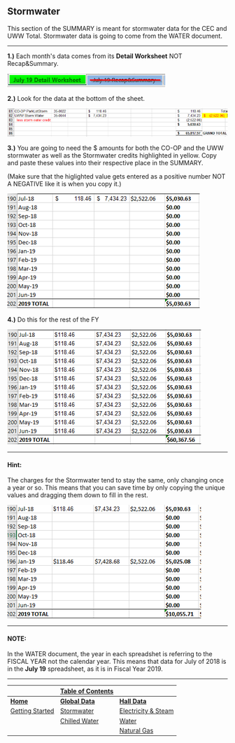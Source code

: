 ## Stormwater
This section of the SUMMARY is meant for stormwater data for the CEC and UWW Total.
Stormwater data is going to come from the WATER document.

---

**1.)** Each month's data comes from its **Detail Worksheet** NOT Recap&Summary.

![img1](src/storm/img1.png)

**2.)** Look for the data at the bottom of the sheet.

![img2](src/storm/img2.png)

**3.)** You are going to need the $ amounts for both the CO-OP and the UWW stormwater as well as the Stormwater credits highlighted in yellow.
Copy and paste these values into their respective place in the SUMMARY. 

(Make sure that the higlighted value gets entered as a positive number NOT A NEGATIVE like it is when you copy it.)

![img3](src/storm/img3.png)

**4.)** Do this for the rest of the FY

![img4](src/storm/img4.png)

---
#### Hint:
The charges for the Stormwater tend to stay the same, only changing once a year or so. This means that you can save time by only copying the unique values and dragging them down to fill in the rest.

![gif1](src/storm/gif1.gif)

---

#### NOTE:
In the WATER document, the year in each spreadshet is referring to the FISCAL YEAR not the calendar year. This means that data for July of 2018 is in the **July 19** spreadsheet, as it is in Fiscal Year 2019.

---

| | [Table of Contents](https://uw-whitewater-sustainability.github.io/Utility%20Summary/data) | |
|-------------|-------------|-------------|
| [**Home**](https://uw-whitewater-sustainability.github.io/Utility%20Summary) | [**Global Data**](https://uw-whitewater-sustainability.github.io/Utility%20Summary/global) | [**Hall Data**](https://uw-whitewater-sustainability.github.io/Utility%20Summary/reshalls) |
| [Getting Started]() | [Stormwater](https://uw-whitewater-sustainability.github.io/Utility%20Summary/storm) | [Electricity & Steam](https://uw-whitewater-sustainability.github.io/Utility%20Summary/elecsteam) |
| | [Chilled Water](https://uw-whitewater-sustainability.github.io/Utility%20Summary/chilled) | [Water](https://uw-whitewater-sustainability.github.io/Utility%20Summary/water) |
| | | [Natural Gas](https://uw-whitewater-sustainability.github.io/Utility%20Summary/gas) |